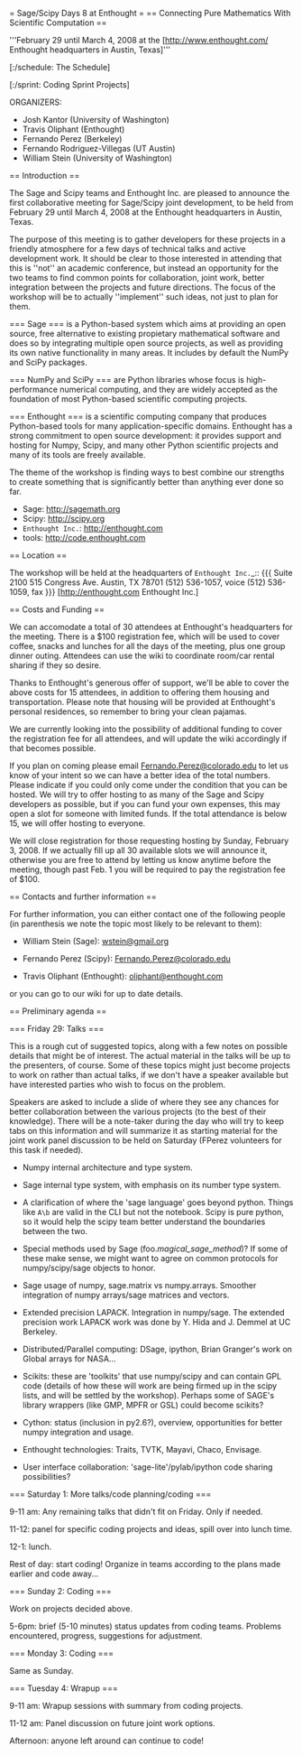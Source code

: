 = Sage/Scipy Days 8 at Enthought =
== Connecting Pure Mathematics With Scientific Computation ==

'''February 29 until March 4, 2008 at the [http://www.enthought.com/ Enthought headquarters in Austin, Texas]'''


[:/schedule: The Schedule]

[:/sprint: Coding Sprint Projects]


ORGANIZERS:
  * Josh Kantor (University of Washington)
  * Travis Oliphant (Enthought)
  * Fernando Perez (Berkeley)
  * Fernando Rodriguez-Villegas (UT Austin)
  * William Stein (University of Washington)


== Introduction ==

The Sage and Scipy teams and Enthought Inc. are pleased to announce the
first collaborative meeting for Sage/Scipy joint development, to be held from
February 29 until March 4, 2008 at the Enthought headquarters in Austin, Texas.

The purpose of this meeting is to gather developers for these projects in a
friendly atmosphere for a few days of technical talks and active development
work.  It should be clear to those interested in attending that this is ''not''
an academic conference, but instead an opportunity for the two teams to find
common points for collaboration, joint work, better integration between the
projects and future directions.  The focus of the workshop will be to actually
''implement'' such ideas, not just to plan for them.

=== Sage ===
  is a Python-based system which aims at providing an open source, free
  alternative to existing propietary mathematical software and does so by
  integrating multiple open source projects, as well as providing its own
  native functionality in many areas.  It includes by default the NumPy and
  SciPy packages.

=== NumPy and SciPy ===
  are Python libraries whose focus is high-performance numerical computing, and
  they are widely accepted as the foundation of most Python-based scientific
  computing projects.

=== Enthought ===
  is a scientific computing company that produces Python-based tools for many
  application-specific domains.  Enthought has a strong commitment to open
  source development: it provides support and hosting for Numpy, Scipy, and
  many other Python scientific projects and many of its tools are freely
  available.

The theme of the workshop is finding ways to best combine our strengths to
create something that is significantly better than anything ever done so far.

   * Sage: http://sagemath.org
   * Scipy: http://scipy.org
   * `Enthought Inc.`: http://enthought.com
   * tools: http://code.enthought.com


== Location ==

The workshop will be held at the headquarters of `Enthought Inc.`_::
{{{
  Suite 2100
  515 Congress Ave.
  Austin, TX 78701
  (512) 536-1057, voice
  (512) 536-1059, fax
}}}
[http://enthought.com Enthought Inc.]

== Costs and Funding ==

We can accomodate a total of 30 attendees at Enthought's headquarters for the
meeting.  There is a $100 registration fee, which will be used to cover coffee,
snacks and lunches for all the days of the meeting, plus one group dinner
outing.  Attendees can use the wiki to coordinate room/car rental sharing if
they so desire.

Thanks to Enthought's generous offer of support, we'll be able to cover the
above costs for 15 attendees, in addition to offering them housing and
transportation.  Please note that housing will be provided at Enthought's
personal residences, so remember to bring your clean pajamas.

We are currently looking into the possibility of additional funding to cover
the registration fee for all attendees, and will update the wiki accordingly if
that becomes possible.

If you plan on coming please email Fernando.Perez@colorado.edu to let us know
of your intent so we can have a better idea of the total numbers.  Please
indicate if you could only come under the condition that you can be hosted.  We
will try to offer hosting to as many of the Sage and Scipy developers as
possible, but if you can fund your own expenses, this may open a slot for
someone with limited funds.  If the total attendance is below 15, we will offer
hosting to everyone.

We will close registration for those requesting hosting by Sunday, February
3, 2008.  If we actually fill up all 30 available slots we will announce it,
otherwise you are free to attend by letting us know anytime before the meeting,
though past Feb. 1 you will be required to pay the registration fee of $100.

== Contacts and further information ==

For further information, you can either contact one of the following people (in
parenthesis we note the topic most likely to be relevant to them):

- William Stein (Sage): wstein@gmail.org

- Fernando Perez (Scipy): Fernando.Perez@colorado.edu

- Travis Oliphant (Enthought): oliphant@enthought.com

or you can go to our wiki for up to date details.



== Preliminary agenda ==

=== Friday 29: Talks ===

This is a rough cut of suggested topics, along with a few notes on possible
details that might be of interest.  The actual material in the talks will be up
to the presenters, of course.  Some of these topics might just become projects
to work on rather than actual talks, if we don't have a speaker available but
have interested parties who wish to focus on the problem.

Speakers are asked to include a slide of where they see any chances for better
collaboration between the various projects (to the best of their knowledge).
There will be a note-taker during the day who will try to keep tabs on this
information and will summarize it as starting material for the joint work panel
discussion to be held on Saturday (FPerez volunteers for this task if needed).

- Numpy internal architecture and type system.

- Sage internal type system, with emphasis on its number type system.

- A clarification of where the 'sage language' goes beyond python.  Things like
  ``A\b`` are valid in the CLI but not the notebook.  Scipy is pure python, so
  it would help the scipy team better understand the boundaries between the
  two.

- Special methods used by Sage (foo._magical_sage_method_)?  If some of these
  make sense, we might want to agree on common protocols for numpy/scipy/sage
  objects to honor.

- Sage usage of numpy, sage.matrix vs numpy.arrays.  Smoother integration of
  numpy arrays/sage matrices and vectors.

- Extended precision LAPACK.  Integration in numpy/sage. The extended precision
  work LAPACK work was done by Y. Hida and J. Demmel at UC Berkeley.

- Distributed/Parallel computing: DSage, ipython, Brian Granger's work on
  Global arrays for NASA...

- Scikits: these are 'toolkits' that use numpy/scipy and can contain GPL code
  (details of how these will work are being firmed up in the scipy lists, and
  will be settled by the workshop). Perhaps some of SAGE's library wrappers
  (like GMP, MPFR or GSL) could become scikits?
  
- Cython: status (inclusion in py2.6?), overview, opportunities for better
  numpy integration and usage.

- Enthought technologies: Traits, TVTK, Mayavi, Chaco, Envisage.

- User interface collaboration: 'sage-lite'/pylab/ipython code sharing
  possibilities?
  

=== Saturday 1: More talks/code planning/coding ===

9-11 am: Any remaining talks that didn't fit on Friday.  Only if needed.

11-12: panel for specific coding projects and ideas, spill over into lunch
time.

12-1: lunch.

Rest of day: start coding!  Organize in teams according to the plans made
earlier and code away...

=== Sunday 2: Coding ===

Work on projects decided above.

5-6pm: brief (5-10 minutes) status updates from coding teams.  Problems
encountered, progress, suggestions for adjustment.

=== Monday 3: Coding ===

Same as Sunday.

=== Tuesday 4: Wrapup ===

9-11 am: Wrapup sessions with summary from coding projects.

11-12 am: Panel discussion on future joint work options.

Afternoon: anyone left around can continue to code!
